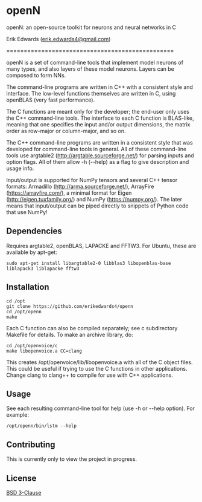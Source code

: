 # openN

openN: an open-source toolkit for neurons and neural networks in C

Erik Edwards (erik.edwards4@gmail.com)

================================================

openN is a set of command-line tools that implement model neurons of many types,
and also layers of these model neurons. Layers can be composed to form NNs.

The command-line programs are written in C++ with a consistent style and interface.
The low-level functions themselves are written in C, using openBLAS (very fast performance).

The C functions are meant only for the developer; the end-user only uses the C++ command-line tools.
The interface to each C function is BLAS-like, meaning that one specifies the input and/or output dimensions,
the matrix order as row-major or column-major, and so on.

The C++ command-line programs are written in a consistent style that was developed for command-line tools in general.
All of these command-line tools use argtable2 (http://argtable.sourceforge.net/) for parsing
inputs and option flags. All of them allow -h (--help) as a flag to give description and usage info.

Input/output is supported for NumPy tensors and several C++ tensor formats:
Armadillo (http://arma.sourceforge.net/), ArrayFire (https://arrayfire.com/), a minimal format
for Eigen (http://eigen.tuxfamily.org/) and NumPy (https://numpy.org/).
The later means that input/output can be piped directly to snippets of Python code that use NumPy!


## Dependencies
Requires argtable2, openBLAS, LAPACKE and FFTW3.
For Ubuntu, these are available by apt-get:
```
sudo apt-get install libargtable2-0 libblas3 libopenblas-base liblapack3 liblapacke fftw3
```


## Installation
```
cd /opt
git clone https://github.com/erikedwards4/openn
cd /opt/openn
make
```

Each C function can also be compiled separately; see c subdirectory Makefile for details.
To make an archive library, do:
```
cd /opt/openvoice/c
make libopenvoice.a CC=clang
```
This creates /opt/openvoice/lib/libopenvoice.a with all of the C object files.
This could be useful if trying to use the C functions in other applications.
Change clang to clang++ to compile for use with C++ applications.


## Usage
See each resulting command-line tool for help (use -h or --help option).
For example:
```
/opt/openn/bin/lstm --help
```


## Contributing
This is currently only to view the project in progress.


## License
[BSD 3-Clause](https://choosealicense.com/licenses/bsd-3-clause/)

